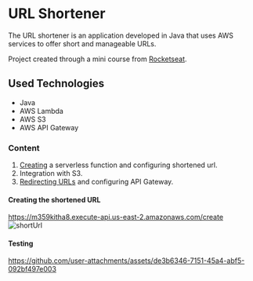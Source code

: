 # URL Shortener

The URL shortener is an application developed in Java that uses AWS services to offer short and manageable URLs.

Project created through a mini course from [Rocketseat](https://app.rocketseat.com.br/?type=ALL).

## Used Technologies
- Java
- AWS Lambda
- AWS S3
- AWS API Gateway

### Content
1. [Creating](https://github.com/MelissaAntunes/CreateUrlShortener) a serverless function and configuring shortened url.
2. Integration with S3.
3. [Redirecting URLs](https://github.com/MelissaAntunes/RedirectUrlShortener) and configuring API Gateway.
 
#### Creating the shortened URL
https://m359kitha8.execute-api.us-east-2.amazonaws.com/create
![shortUrl](https://github.com/user-attachments/assets/5eaea90c-89c9-4b9e-8a15-5411af7a8b57)

#### Testing
https://github.com/user-attachments/assets/de3b6346-7151-45a4-abf5-092bf497e003
